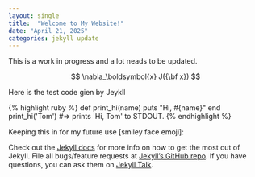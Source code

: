 ```yaml
---
layout: single
title:  "Welcome to My Website!"
date: "April 21, 2025"
categories: jekyll update
---
```


This is a work in progress and a lot neads to be updated. 

$$ \nabla_\boldsymbol{x} J({\bf x}) $$


Here is the test code gien by Jeykll

{% highlight ruby %}
def print_hi(name)
  puts "Hi, #{name}"
end
print_hi('Tom')
#=> prints 'Hi, Tom' to STDOUT.
{% endhighlight %}

Keeping this in for my future use [smiley face emoji]:

Check out the [Jekyll docs][jekyll-docs] for more info on how to get the most out of Jekyll. File all bugs/feature requests at [Jekyll’s GitHub repo][jekyll-gh]. If you have questions, you can ask them on [Jekyll Talk][jekyll-talk].

[jekyll-docs]: https://jekyllrb.com/docs/home
[jekyll-gh]:   https://github.com/jekyll/jekyll
[jekyll-talk]: https://talk.jekyllrb.com/
